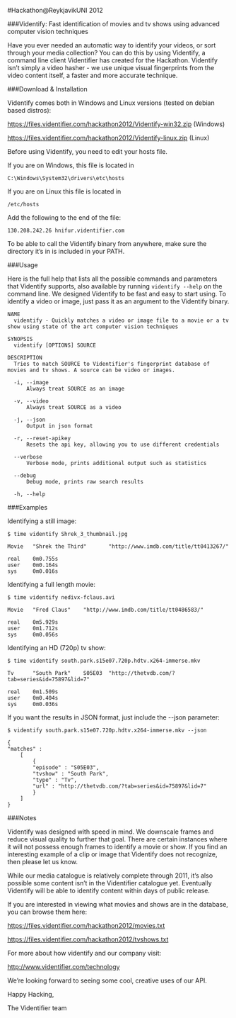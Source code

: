 #Hackathon@ReykjavikUNI 2012

###Videntify: Fast identification of movies and tv shows using advanced computer vision techniques

Have you ever needed an automatic way to identify your videos, or sort through your media collection?  You can do this by using Videntify, a command line client Videntifier has created for the Hackathon. Videntify isn’t simply a video hasher - we use unique visual fingerprints from the video content itself, a faster and more accurate technique.

###Download & Installation

Videntify comes both in Windows and Linux versions (tested on debian based distros):

  https://files.videntifier.com/hackathon2012/Videntify-win32.zip  (Windows)

  https://files.videntifier.com/hackathon2012/Videntify-linux.zip  (Linux)

Before using Videntify, you need to edit your hosts file. 

If you are on Windows, this file is located in

    C:\Windows\System32\drivers\etc\hosts

If you are on Linux this file is located in 

    /etc/hosts

Add the following to the end of the file: 
    
    130.208.242.26 hnifur.videntifier.com

To be able to call the Videntify binary from anywhere, make sure the directory it’s in is included in your PATH.

###Usage

Here is the full help that lists all the possible commands and parameters that Videntify supports, also available by running ```videntify --help``` on the command line.
We designed Videntify to be fast and easy to start using.  To identify a video or image, just pass it as an argument to the Videntify binary.

```
NAME
  videntify - Quickly matches a video or image file to a movie or a tv show using state of the art computer vision techniques

SYNOPSIS
  videntify [OPTIONS] SOURCE

DESCRIPTION
  Tries to match SOURCE to Videntifier's fingerprint database of movies and tv shows. A source can be video or images.

  -i, --image
      Always treat SOURCE as an image

  -v, --video
      Always treat SOURCE as a video

  -j, --json
      Output in json format

  -r, --reset-apikey
      Resets the api key, allowing you to use different credentials

  --verbose
      Verbose mode, prints additional output such as statistics

  --debug
      Debug mode, prints raw search results

  -h, --help
```
###Examples

Identifying a still image:

    $ time videntify Shrek_3_thumbnail.jpg
```
Movie   "Shrek the Third"       "http://www.imdb.com/title/tt0413267/"

real    0m0.755s
user    0m0.164s
sys     0m0.016s
```
Identifying a full length movie:

    $ time videntify nedivx-fclaus.avi
```
Movie   "Fred Claus"    "http://www.imdb.com/title/tt0486583/"

real    0m5.929s
user    0m1.712s
sys     0m0.056s
```
Identifying an HD (720p) tv show:

    $ time videntify south.park.s15e07.720p.hdtv.x264-immerse.mkv
```
Tv      "South Park"    S05E03  "http://thetvdb.com/?tab=series&id=75897&lid=7"

real    0m1.509s
user    0m0.404s
sys     0m0.036s
```

If you want the results in JSON format, just include the --json parameter:

    $ videntify south.park.s15e07.720p.hdtv.x264-immerse.mkv --json
```
{
"matches" : 
	[
		{
		"episode" : "S05E03",
		"tvshow" : "South Park",
		"type" : "Tv",
		"url" : "http://thetvdb.com/?tab=series&id=75897&lid=7"
		}
	]
}
```

###Notes

Videntify was designed with speed in mind. We downscale frames and reduce visual quality to further that goal. There are certain instances where it will not possess enough frames to identify a movie or show. If you find an interesting example of a clip or image that Videntify does not recognize, then please let us know.

While our media catalogue is relatively complete through 2011, it’s also possible some content isn’t in the Videntifier catalogue yet. Eventually Videntify will be able to identify content within days of public release.

If you are interested in viewing what movies and shows are in the database, you can browse them here:

  https://files.videntifier.com/hackathon2012/movies.txt

  https://files.videntifier.com/hackathon2012/tvshows.txt

For more about how videntify and our company visit:

http://www.videntifier.com/technology

We’re looking forward to seeing some cool, creative uses of our API.

Happy Hacking,

The Videntifier team

